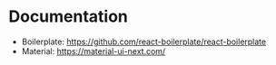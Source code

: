 # Documentation 

- Boilerplate: https://github.com/react-boilerplate/react-boilerplate
- Material: https://material-ui-next.com/
